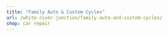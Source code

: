 ```yaml
---
title: "Family Auto & Custom Cycles"
url: /white-river-junction/family-auto-and-custom-cycles/
shop: car repair
---
```

